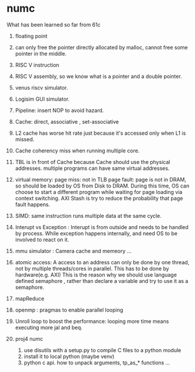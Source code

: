 # numc

What has been learned so far from 61c

1. floating point
2. can only free the pointer directly allocated by malloc, cannot free some pointer in the middle.
3. RISC V instruction
4. RISC V assembly, so we know what is a pointer and a double pointer.
5. venus riscv simulator.
6. Logisim GUI simulator. 
7. Pipeline: insert NOP to avoid hazard.
8. Cache:  direct, associative , set-associative
9. L2 cache has worse hit rate just because it's accessed only when L1 is missed.
10. Cache coherency miss when running multiple core.
11. TBL is in front of Cache because Cache should use the physical addresses.  multiple programs can have same virtual addresses.
12. virtual memory:
  page miss: not in TLB
  page fault: page is not in DRAM, so should be loaded by OS from Disk to DRAM.  During this time, OS can choose to start a different program
              while waiting for page loading via context switching.  AXI Stash is try to reduce the probability that page fault happens. 

13. SIMD: same instruction runs multiple data at the same cycle.
14. Interupt vs Exception :  Interupt is from outside and needs to be handled by process.  While exception happens internally, and need OS to be involved to react on it.
15. mmu simulator :  Camera  cache and memeory ...
16. atomic access:  A access to an address can only be done by one thread, not by multiple threads/cores in parallel. This has to be done by hardware(e.g. AXI) This is the reason why we should use language defined semaphore , rather than declare a variable and try to use it as a semaphore.
17. mapReduce
18. openmp : pragmas to enable parallel looping
19. Unroll loop to boost the performance:  looping more time means executing more jal and beq.
20. proj4 numc
    1. use  disutils with a setup.py to compile C files to a python module
    2. install it to local python (maybe venv)
    3. python c api. 
        how to unpack arguments,
        tp_as_* functions
        ...
